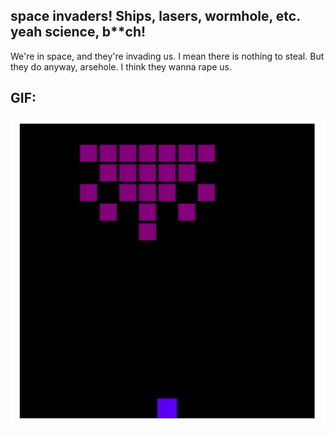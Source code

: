 ## space invaders! Ships, lasers, wormhole, etc. yeah science, b**ch!
We're in space, and they're invading us. I mean there is nothing to steal. But they do anyway, arsehole. I think they wanna rape us.

## GIF:
![preview image](preview.gif)

